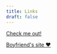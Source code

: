 ```yaml
---
title: Links
draft: false
---
```


[Check me out!](https://example.com)

[Boyfriend's site :heart:](https://ranvier.net)

